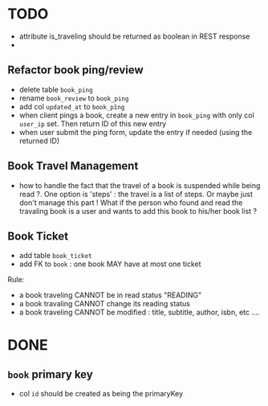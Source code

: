 
# TODO
- attribute is_traveling should be returned as boolean in REST response
- 
## Refactor book ping/review
- delete table `book_ping`
- rename `book_review` to `book_ping`
- add col `updated_at` to `book_pîng`
- when client pings a book, create a new entry in `book_ping` with only col `user_ip` set. Then return ID of this new entry
- when user submit the ping form, update the entry if needed (using the returned ID)


## Book Travel Management
- how to handle the fact that the travel of a book is suspended while being read ?. One option is 'steps' : the travel is a list of steps. Or maybe
just don't manage this part ! What if the person who found and read the travaling book is a user and wants to add this book to his/her book list ?


## Book Ticket
- add table `book_ticket`
- add FK to `book` : one book MAY have at most one ticket

Rule:
- a book traveling CANNOT be in read status "READING"
- a book travaling CANNOT change its reading status
- a book traveling CANNOT be modified : title, subtitle, author, isbn, etc ....

# DONE
## `book` primary key
- col `id` should be created as being the primaryKey